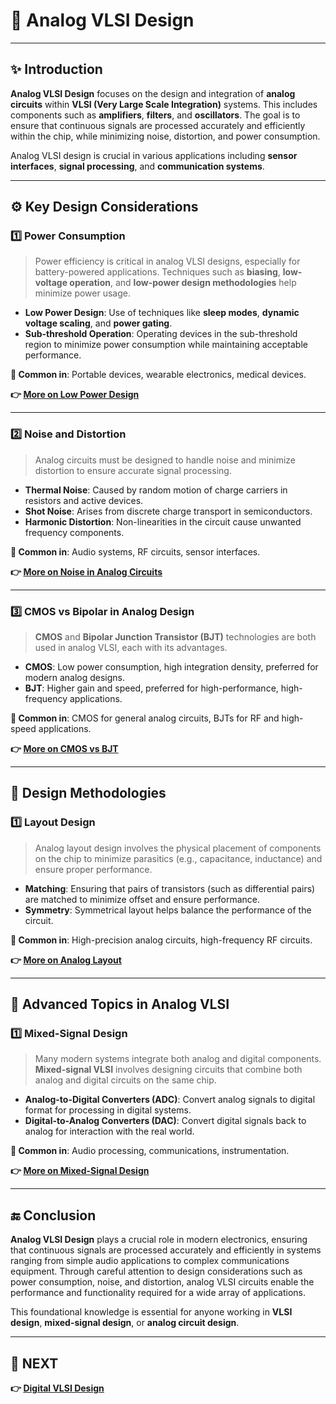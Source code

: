 # 📐 **Analog VLSI Design**

---

## ✨ Introduction

**Analog VLSI Design** focuses on the design and integration of **analog circuits** within **VLSI (Very Large Scale Integration)** systems. This includes components such as **amplifiers**, **filters**, and **oscillators**. The goal is to ensure that continuous signals are processed accurately and efficiently within the chip, while minimizing noise, distortion, and power consumption.

Analog VLSI design is crucial in various applications including **sensor interfaces**, **signal processing**, and **communication systems**.

---


## ⚙️ Key Design Considerations

### 1️⃣ **Power Consumption**

> Power efficiency is critical in analog VLSI designs, especially for battery-powered applications. Techniques such as **biasing**, **low-voltage operation**, and **low-power design methodologies** help minimize power usage.

- **Low Power Design**: Use of techniques like **sleep modes**, **dynamic voltage scaling**, and **power gating**.
- **Sub-threshold Operation**: Operating devices in the sub-threshold region to minimize power consumption while maintaining acceptable performance.

**📌 Common in**: Portable devices, wearable electronics, medical devices.

**👉 [More on Low Power Design](https://www.edn.com/low-power-design-steps-for-analog-circuits/)**

---

### 2️⃣ **Noise and Distortion**

> Analog circuits must be designed to handle noise and minimize distortion to ensure accurate signal processing.

- **Thermal Noise**: Caused by random motion of charge carriers in resistors and active devices.
- **Shot Noise**: Arises from discrete charge transport in semiconductors.
- **Harmonic Distortion**: Non-linearities in the circuit cause unwanted frequency components.
  
**📌 Common in**: Audio systems, RF circuits, sensor interfaces.

**👉 [More on Noise in Analog Circuits](https://www.electronics-tutorials.ws/amplifier/op-amp-noise.html)**

---

### 3️⃣ **CMOS vs Bipolar in Analog Design**

> **CMOS** and **Bipolar Junction Transistor (BJT)** technologies are both used in analog VLSI, each with its advantages.

- **CMOS**: Low power consumption, high integration density, preferred for modern analog designs.
- **BJT**: Higher gain and speed, preferred for high-performance, high-frequency applications.

**📌 Common in**: CMOS for general analog circuits, BJTs for RF and high-speed applications.

**👉 [More on CMOS vs BJT](https://www.electronics-tutorials.ws/transistor/bjt-vs-cmos.html)**

---

## 🔄 Design Methodologies

### 1️⃣ **Layout Design**

> Analog layout design involves the physical placement of components on the chip to minimize parasitics (e.g., capacitance, inductance) and ensure proper performance.

- **Matching**: Ensuring that pairs of transistors (such as differential pairs) are matched to minimize offset and ensure performance.
- **Symmetry**: Symmetrical layout helps balance the performance of the circuit.

**📌 Common in**: High-precision analog circuits, high-frequency RF circuits.

**👉 [More on Analog Layout](https://www.analog.com/en/technical-articles/layout-tips-for-analog-and-mixed-signal-designs.html)**

---

## 🧠 Advanced Topics in Analog VLSI

### 1️⃣ **Mixed-Signal Design**

> Many modern systems integrate both analog and digital components. **Mixed-signal VLSI** involves designing circuits that combine both analog and digital circuits on the same chip.

- **Analog-to-Digital Converters (ADC)**: Convert analog signals to digital format for processing in digital systems.
- **Digital-to-Analog Converters (DAC)**: Convert digital signals back to analog for interaction with the real world.

**📌 Common in**: Audio processing, communications, instrumentation.

**👉 [More on Mixed-Signal Design](https://www.eetimes.com/mixed-signal-circuit-design/)**

---

## 🔚 Conclusion

**Analog VLSI Design** plays a crucial role in modern electronics, ensuring that continuous signals are processed accurately and efficiently in systems ranging from simple audio applications to complex communications equipment. Through careful attention to design considerations such as power consumption, noise, and distortion, analog VLSI circuits enable the performance and functionality required for a wide array of applications.

This foundational knowledge is essential for anyone working in **VLSI design**, **mixed-signal design**, or **analog circuit design**.

---

## 🔹 NEXT  
**👉 [Digital VLSI Design](../Digital_VLSI_Design)**
